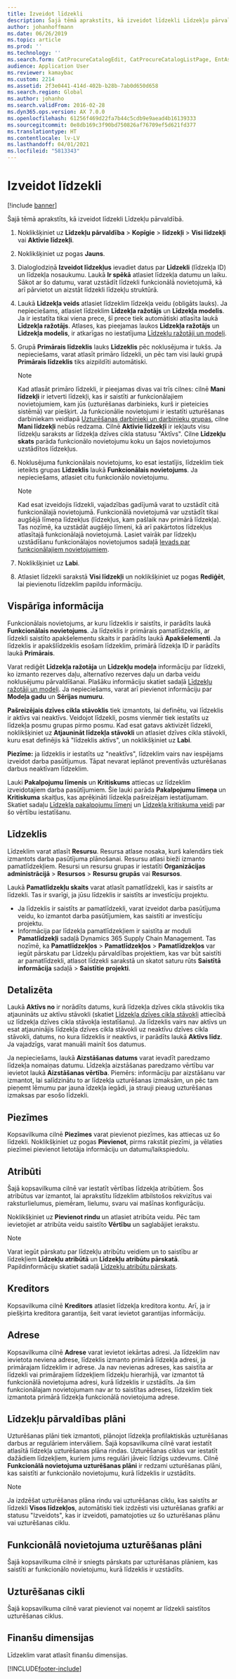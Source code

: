 ```yaml
---
title: Izveidot līdzekli
description: Šajā tēmā aprakstīts, kā izveidot līdzekli Līdzekļu pārvaldībā.
author: johanhoffmann
ms.date: 06/26/2019
ms.topic: article
ms.prod: ''
ms.technology: ''
ms.search.form: CatProcureCatalogEdit, CatProcureCatalogListPage, EntAssetObjectTableCopyStructure, EntAssetObjectTableCreate
audience: Application User
ms.reviewer: kamaybac
ms.custom: 2214
ms.assetid: 2f3e0441-414d-402b-b28b-7ab0d650d658
ms.search.region: Global
ms.author: johanho
ms.search.validFrom: 2016-02-28
ms.dyn365.ops.version: AX 7.0.0
ms.openlocfilehash: 61256f469d22fa7b44c5cdb9e9aead4b16139333
ms.sourcegitcommit: 0e8db169c3f90bd750826af76709ef5d621fd377
ms.translationtype: HT
ms.contentlocale: lv-LV
ms.lasthandoff: 04/01/2021
ms.locfileid: "5813343"
---
```

# <a name="create-an-asset"></a>Izveidot līdzekli

[!include [banner](../../includes/banner.md)]

 

Šajā tēmā aprakstīts, kā izveidot līdzekli Līdzekļu pārvaldībā.

1. Noklikšķiniet uz **Līdzekļu pārvaldība** > **Kopīgie** > **līdzekļi** > **Visi līdzekļi** vai **Aktīvie līdzekļi**.
2. Noklikšķiniet uz pogas **Jauns**.
3. Dialoglodziņā **Izveidot līdzekļus** ievadiet datus par **Līdzekli** (līdzekļa ID) un līdzekļa nosaukumu. Laukā **Ir spēkā** atlasiet līdzekļa datumu un laiku. Sākot ar šo datumu, varat uzstādīt līdzekli funkcionālā novietojumā, kā arī pārvietot un aizstāt līdzekli līdzekļu struktūrā.
4. Laukā **Līdzekļa veids** atlasiet līdzeklim līdzekļa veidu (obligāts lauks). Ja nepieciešams, atlasiet līdzeklim **Līdzekļa ražotājs** un **Līdzekļa modelis**. Ja ir iestatīta tikai viena prece, šī prece tiek automātiski atlasīta laukā **Līdzekļa ražotājs**. Atlases, kas pieejamas laukos **Līdzekļa ražotājs** un **Līdzekļa modelis**, ir atkarīgas no iestatījuma [Līdzekļu ražotāji un modeļi](../setup-for-objects/product-and-model.md).
5. Grupā **Primārais līdzeklis** lauks **Līdzeklis** pēc noklusējuma ir tukšs. Ja nepieciešams, varat atlasīt primāro līdzekli, un pēc tam visi lauki grupā **Primārais līdzeklis** tiks aizpildīti automātiski.
    >[!NOTE]  
    >Kad atlasāt primāro līdzekli, ir pieejamas divas vai trīs cilnes: cilnē **Mani līdzekļi** ir ietverti līdzekļi, kas ir saistīti ar funkcionālajiem novietojumiem, kam jūs (uzturēšanas darbinieks, kurš ir pieteicies sistēmā) var piešķirt. Ja funkcionālie novietojumi ir iestatīti uzturēšanas darbiniekam veidlapā [Uzturēšanas darbinieki un darbinieku grupas](../setup-for-objects/workers-and-worker-groups.md), cilne **Mani līdzekļi** nebūs redzama. Cilnē **Aktīvie līdzekļī** ir iekļauts visu līdzekļu saraksts ar līdzekļa dzīves cikla statusu "Aktīvs". Cilne **Līdzekļu skats** parāda funkcionālo novietojumu koku un šajos novietojumos uzstādītos līdzekļus.

6. Noklusējuma funkcionālais novietojums, ko esat iestatījis, līdzeklim tiek ieteikts grupas **Līdzeklis** laukā **Funkcionālais novietojums**. Ja nepieciešams, atlasiet citu funkcionālo novietojumu.

    >[!NOTE]
    >Kad esat izveidojis līdzekli, vajadzības gadījumā varat to uzstādīt citā funkcionālajā novietojumā. Funkcionālā novietojumā var uzstādīt tikai augšējā līmeņa līdzekļus (līdzekļus, kam pašlaik nav primārā līdzekļa). Tas nozīmē, ka uzstādāt augšējo līmeni, kā arī pakārtotos līdzekļus atlasītajā funkcionālajā novietojumā. Lasiet vairāk par līdzekļu uzstādīšanu funkcionālajos novietojumos sadaļā [Ievads par funkcionālajiem novietojumiem](../functional-locations/introduction-to-functional-locations.md).

7. Noklikšķiniet uz **Labi**.
8. Atlasiet līdzekli sarakstā **Visi līdzekļi** un noklikšķiniet uz pogas **Rediģēt**, lai pievienotu līdzeklim papildu informāciju.

## <a name="general-information"></a>Vispārīga informācija

Funkcionālais novietojums, ar kuru līdzeklis ir saistīts, ir parādīts laukā **Funkcionālais novietojums**. Ja līdzeklis ir primārais pamatlīdzeklis, ar līdzekli saistīto apakšelementu skaits ir parādīts laukā **Apakšelementi**. Ja līdzeklis ir apakšlīdzeklis esošam līdzeklim, primārā līdzekļa ID ir parādīts laukā **Primārais**.

Varat rediģēt **Līdzekļa ražotāja** un **Līdzekļu modeļa** informāciju par līdzekli, ko izmanto rezerves daļu, alternatīvo rezerves daļu un darba veidu noklusējumu pārvaldīšanai. Plašāku informāciju skatiet sadaļā [Līdzekļu ražotāji un modeļi](../setup-for-objects/product-and-model.md). Ja nepieciešams, varat arī pievienot informāciju par **Modeļa gadu** un **Sērijas numuru**.

**Pašreizējais dzīves cikla stāvoklis** tiek izmantots, lai definētu, vai līdzeklis ir aktīvs vai neaktīvs. Veidojot līdzekli, posms vienmēr tiek iestatīts uz līdzekļa posmu grupas pirmo posmu. Kad esat gatavs aktivizēt līdzekli, noklikšķiniet uz **Atjaunināt līdzekļa stāvokli** un atlasiet dzīves cikla stāvokli, kuru esat definējis kā "līdzeklis aktīvs", un noklikšķiniet uz **Labi**.

**Piezīme:** ja līdzeklis ir iestatīts uz "neaktīvs", līdzeklim vairs nav iespējams izveidot darba pasūtījumus. Tāpat nevarat ieplānot preventīvās uzturēšanas darbus neaktīvam līdzeklim.

Lauki **Pakalpojumu līmenis** un **Kritiskums** attiecas uz līdzeklim izveidotajiem darba pasūtījumiem. Šie lauki parāda **Pakalpojumu līmeņa** un **Kritiskuma** skaitļus, kas aprēķināti līdzekļa pašreizējam iestatījumam. Skatiet sadaļu [Līdzekļa pakalpojumu līmeņi](../setup-for-objects/object-priorities.md) un [Līdzekļa kritiskuma veidi](../setup-for-objects/object-criticalities.md) par šo vērtību iestatīšanu.

## <a name="asset"></a>Līdzeklis

Līdzeklim varat atlasīt **Resursu**. Resursa atlase nosaka, kurš kalendārs tiek izmantots darba pasūtījuma plānošanai. Resursu atlasi bieži izmanto pamatlīdzekļiem. Resursi un resursu grupas ir iestatīti **Organizācijas administrācijā** > **Resursos** > **Resursu grupās** vai **Resursos**.

Laukā **Pamatlīdzekļu skaits** varat atlasīt pamatlīdzekli, kas ir saistīts ar līdzekli. Tas ir svarīgi, ja jūsu līdzeklis ir saistīts ar investīciju projektu.

- Ja līdzeklis ir saistīts ar pamatlīdzekli, varat izveidot darba pasūtījuma veidu, ko izmantot darba pasūtījumiem, kas saistīti ar investīciju projektu. 
- Informācija par līdzekļa pamatlīdzekļiem ir saistīta ar moduli **Pamatlīdzekļi** sadaļā Dynamics 365 Supply Chain Management. Tas nozīmē, ka **Pamatlīdzekļos** > **Pamatlīdzekļos** > **Pamatlīdzekļos** var iegūt pārskatu par Līdzekļu pārvaldības projektiem, kas var būt saistīti ar pamatlīdzekli, atlasot līdzekli sarakstā un skatot saturu rūts **Saistītā informācija** sadaļā > **Saistītie projekti**.


## <a name="details"></a>Detalizēta

Laukā **Aktīvs no** ir norādīts datums, kurā līdzekļa dzīves cikla stāvoklis tika atjaunināts uz aktīvu stāvokli (skatiet [Līdzekļa dzīves cikla stāvokļi](../setup-for-objects/object-stages.md) attiecībā uz līdzekļa dzīves cikla stāvokļa iestatīšanu). Ja līdzeklis vairs nav aktīvs un esat atjauninājis līdzekļa dzīves cikla stāvokli uz neaktīvu dzīves cikla stāvokli, datums, no kura līdzeklis ir neaktīvs, ir parādīts laukā **Aktīvs līdz**. Ja vajadzīgs, varat manuāli mainīt šos datumus.

Ja nepieciešams, laukā **Aizstāšanas datums** varat ievadīt paredzamo līdzekļa nomaiņas datumu. Līdzekļa aizstāšanas paredzamo vērtību var ievietot laukā **Aizstāšanas vērtība**. Piemērs: informāciju par aizstāšanu var izmantot, lai salīdzinātu to ar līdzekļa uzturēšanas izmaksām, un pēc tam pieņemt lēmumu par jauna īdzekļa iegādi, ja strauji pieaug uzturēšanas izmaksas par esošo līdzekli.

## <a name="notes"></a>Piezīmes

Kopsavilkuma cilnē **Piezīmes** varat pievienot piezīmes, kas attiecas uz šo līdzekli. Noklikšķiniet uz pogas **Pievienot**, pirms rakstāt piezīmi, ja vēlaties piezīmei pievienot lietotāja informāciju un datumu/laikspiedolu.

## <a name="attributes"></a>Atribūti

Šajā kopsavilkuma cilnē var iestatīt vērtības līdzekļa atribūtiem. Šos atribūtus var izmantot, lai aprakstītu līdzeklim atbilstošos rekvizītus vai raksturlielumus, piemēram, lielumu, svaru vai mašīnas konfigurāciju.

Noklikšķiniet uz **Pievienot rindu** un atlasiet atribūta veidu. Pēc tam ievietojiet ar atribūta veidu saistīto **Vērtību** un saglabājiet ierakstu.

>[!NOTE] 
>Varat iegūt pārskatu par līdzekļu atribūtu veidiem un to saistību ar līdzekļiem **Līdzekļu atribūtā** un **Līdzekļu atribūtu pārskatā**. Papildinformāciju skatiet sadaļā [Līdzekļu atribūtu pārskats](../objects/object-specification-overview.md).

## <a name="vendor"></a>Kreditors

Kopsavilkuma cilnē **Kreditors** atlasiet līdzekļa kreditora kontu. Arī, ja ir piešķirta kreditora garantija, šeit varat ievietot garantijas informāciju.

## <a name="address"></a>Adrese

Kopsavilkuma cilnē **Adrese** varat ievietot iekārtas adresi. Ja līdzeklim nav ievietota neviena adrese, līdzeklis izmanto primārā līdzekļa adresi, ja primārajam līdzeklim ir adrese. Ja nav nevienas adreses, kas saistīta ar līdzekli vai primārajiem līdzekļiem līdzekļu hierarhijā, var izmantot tā funkcionālā novietojuma adresi, kurā līdzeklis ir uzstādīts. Ja šim funkcionālajam novietojumam nav ar to saistītas adreses, līdzeklim tiek izmantota primārā līdzekļa funkcionālā novietojuma adrese.

## <a name="asset-management-plans"></a>Līdzekļu pārvaldības plāni

Uzturēšanas plāni tiek izmantoti, plānojot līdzekļa profilaktiskās uzturēšanas darbus ar regulāriem intervāliem. Šajā kopsavilkuma cilnē varat iestatīt atlasītā līdzekļa uzturēšanas plāna rindas. Uzturēšanas ciklus var iestatīt dažādiem līdzekļiem, kuriem jums regulāri jāveic līdzīgs uzdevums. Cilnē **Funkcionālā novietojuma uzturēšanas plāni** ir redzami uzturēšanas plāni, kas saistīti ar funkcionālo novietojumu, kurā līdzeklis ir uzstādīts.

>[!NOTE]
>Ja izdzēšat uzturēšanas plāna rindu vai uzturēšanas ciklu, kas saistīts ar līdzekli **Visos līdzekļos**, automātiski tiek izdzēsti visi uzturēšanas grafiki ar statusu "Izveidots", kas ir izveidoti, pamatojoties uz šo uzturēšanas plānu vai uzturēšanas ciklu.

## <a name="functional-location-maintenance-plans"></a>Funkcionālā novietojuma uzturēšanas plāni

Šajā kopsavilkuma cilnē ir sniegts pārskats par uzturēšanas plāniem, kas saistīti ar funkcionālo novietojumu, kurā līdzeklis ir uzstādīts.

## <a name="maintenance-rounds"></a>Uzturēšanas cikli

Šajā kopsavilkuma cilnē varat pievienot vai noņemt ar līdzekli saistītos uzturēšanas ciklus.

## <a name="financial-dimensions"></a>Finanšu dimensijas

Līdzeklim varat atlasīt finanšu dimensijas.


[!INCLUDE[footer-include](../../../includes/footer-banner.md)]
